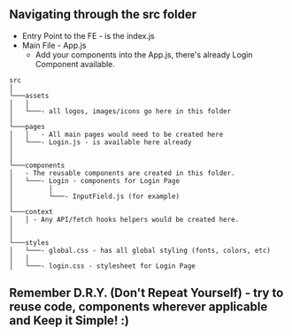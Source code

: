 ## Navigating through the src folder

- Entry Point to the FE - is the index.js
- Main File - App.js
  - Add your components into the App.js, there's already Login Component available.
```
src
│     
└───assets
│   │  
│   └───- all logos, images/icons go here in this folder
│       
└───pages
│   │   - All main pages would need to be created here 
│   └───- Login.js - is available here already
│  
│
└───components
│   - The reusable components are created in this folder. 
│   └───- Login - components for Login Page
│         │  
│         └───- InputField.js (for example)
│
└───context  
│   │ - Any API/fetch hooks helpers would be created here.
│   
│
└───styles
│   └───- global.css - has all global styling (fonts, colors, etc)
│   │
│   └───- login.css - stylesheet for Login Page
```

## Remember D.R.Y. (Don't Repeat Yourself) - try to reuse code, components wherever applicable and Keep it Simple! :)

